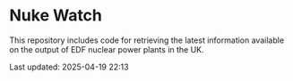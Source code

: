 # Nuke Watch

This repository includes code for retrieving the latest information available on the output of EDF nuclear power plants in the UK.

Last updated: 2025-04-19 22:13